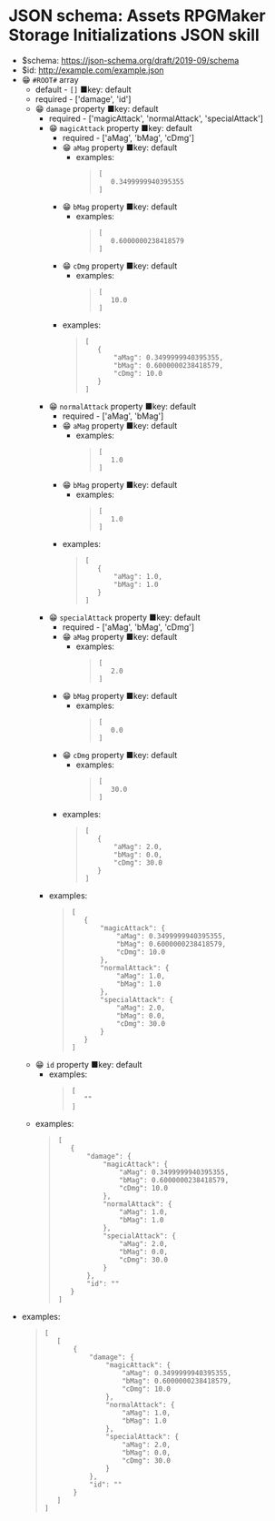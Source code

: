 ﻿# JSON schema: Assets RPGMaker Storage Initializations JSON skill

* $schema: https://json-schema.org/draft/2019-09/schema
* $id: http://example.com/example.json
* 😁 `#ROOT#` array
    * default - ```[]```
    ■key: default
    * required - ['damage', 'id']
    * 😁 `damage` property
        ■key: default
        * required - ['magicAttack', 'normalAttack', 'specialAttack']
        * 😁 `magicAttack` property
            ■key: default
            * required - ['aMag', 'bMag', 'cDmg']
            * 😁 `aMag` property
                ■key: default
                * examples:
                    >```
                    >[
                    >    0.3499999940395355
                    >]
                    >```
            * 😁 `bMag` property
                ■key: default
                * examples:
                    >```
                    >[
                    >    0.6000000238418579
                    >]
                    >```
            * 😁 `cDmg` property
                ■key: default
                * examples:
                    >```
                    >[
                    >    10.0
                    >]
                    >```
            * examples:
                >```
                >[
                >    {
                >        "aMag": 0.3499999940395355,
                >        "bMag": 0.6000000238418579,
                >        "cDmg": 10.0
                >    }
                >]
                >```
        * 😁 `normalAttack` property
            ■key: default
            * required - ['aMag', 'bMag']
            * 😁 `aMag` property
                ■key: default
                * examples:
                    >```
                    >[
                    >    1.0
                    >]
                    >```
            * 😁 `bMag` property
                ■key: default
                * examples:
                    >```
                    >[
                    >    1.0
                    >]
                    >```
            * examples:
                >```
                >[
                >    {
                >        "aMag": 1.0,
                >        "bMag": 1.0
                >    }
                >]
                >```
        * 😁 `specialAttack` property
            ■key: default
            * required - ['aMag', 'bMag', 'cDmg']
            * 😁 `aMag` property
                ■key: default
                * examples:
                    >```
                    >[
                    >    2.0
                    >]
                    >```
            * 😁 `bMag` property
                ■key: default
                * examples:
                    >```
                    >[
                    >    0.0
                    >]
                    >```
            * 😁 `cDmg` property
                ■key: default
                * examples:
                    >```
                    >[
                    >    30.0
                    >]
                    >```
            * examples:
                >```
                >[
                >    {
                >        "aMag": 2.0,
                >        "bMag": 0.0,
                >        "cDmg": 30.0
                >    }
                >]
                >```
        * examples:
            >```
            >[
            >    {
            >        "magicAttack": {
            >            "aMag": 0.3499999940395355,
            >            "bMag": 0.6000000238418579,
            >            "cDmg": 10.0
            >        },
            >        "normalAttack": {
            >            "aMag": 1.0,
            >            "bMag": 1.0
            >        },
            >        "specialAttack": {
            >            "aMag": 2.0,
            >            "bMag": 0.0,
            >            "cDmg": 30.0
            >        }
            >    }
            >]
            >```
    * 😁 `id` property
        ■key: default
        * examples:
            >```
            >[
            >    ""
            >]
            >```
    * examples:
        >```
        >[
        >    {
        >        "damage": {
        >            "magicAttack": {
        >                "aMag": 0.3499999940395355,
        >                "bMag": 0.6000000238418579,
        >                "cDmg": 10.0
        >            },
        >            "normalAttack": {
        >                "aMag": 1.0,
        >                "bMag": 1.0
        >            },
        >            "specialAttack": {
        >                "aMag": 2.0,
        >                "bMag": 0.0,
        >                "cDmg": 30.0
        >            }
        >        },
        >        "id": ""
        >    }
        >]
        >```
* examples:
    >```
    >[
    >    [
    >        {
    >            "damage": {
    >                "magicAttack": {
    >                    "aMag": 0.3499999940395355,
    >                    "bMag": 0.6000000238418579,
    >                    "cDmg": 10.0
    >                },
    >                "normalAttack": {
    >                    "aMag": 1.0,
    >                    "bMag": 1.0
    >                },
    >                "specialAttack": {
    >                    "aMag": 2.0,
    >                    "bMag": 0.0,
    >                    "cDmg": 30.0
    >                }
    >            },
    >            "id": ""
    >        }
    >    ]
    >]
    >```
